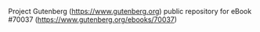 Project Gutenberg (https://www.gutenberg.org) public repository for
eBook #70037 (https://www.gutenberg.org/ebooks/70037)
